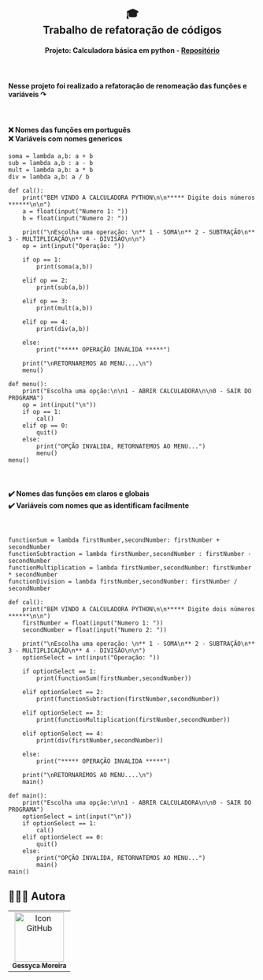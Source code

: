 <h2 align="center">
  🎓<br>Trabalho de refatoração de códigos
</h2>

<h4 align="center">
   Projeto: Calculadora básica em python - <a href="https://github.com/Geessyca/calculadora_basica_py/"/>Repositório</a> 
</h4>
</br>
<h4>Nesse projeto foi realizado a refatoração de renomeação das funções e variáveis  ↷</h4></br>
<h4>
❌ Nomes das funções em português </br>
❌ Variáveis com nomes genericos </br></h4>

```
soma = lambda a,b: a + b
sub = lambda a,b : a - b
mult = lambda a,b: a * b
div = lambda a,b: a / b

def cal():
    print("BEM VINDO A CALCULADORA PYTHON\n\n***** Digite dois números ******\n\n")
    a = float(input("Numero 1: "))
    b = float(input("Numero 2: "))

    print("\nEscolha uma operação: \n** 1 - SOMA\n** 2 - SUBTRAÇÃO\n** 3 - MULTIPLICAÇÃO\n** 4 - DIVISÃO\n\n")
    op = int(input("Operação: "))

    if op == 1:
        print(soma(a,b))

    elif op == 2:
        print(sub(a,b))

    elif op == 3:
        print(mult(a,b))

    elif op == 4:
        print(div(a,b))

    else:
        print("***** OPERAÇÃO INVALIDA *****")

    print("\nRETORNAREMOS AO MENU....\n")
    menu()

def menu():
    print("Escolha uma opção:\n\n1 - ABRIR CALCULADORA\n\n0 - SAIR DO PROGRAMA")
    op = int(input("\n"))
    if op == 1:
        cal()
    elif op == 0:
        quit()
    else:
        print("OPÇÃO INVALIDA, RETORNATEMOS AO MENU...")
        menu()
menu()

```

</br>
<h4>
✔️ Nomes das funções em claros e globais </br>
✔️ Variáveis com nomes que as identificam facilmente </br></h4>
</br>

```
functionSum = lambda firstNumber,secondNumber: firstNumber + secondNumber
functionSubtraction = lambda firstNumber,secondNumber : firstNumber - secondNumber
functionMultiplication = lambda firstNumber,secondNumber: firstNumber * secondNumber
functionDivision = lambda firstNumber,secondNumber: firstNumber / secondNumber

def cal():
    print("BEM VINDO A CALCULADORA PYTHON\n\n***** Digite dois números ******\n\n")
    firstNumber = float(input("Numero 1: "))
    secondNumber = float(input("Numero 2: "))

    print("\nEscolha uma operação: \n** 1 - SOMA\n** 2 - SUBTRAÇÃO\n** 3 - MULTIPLICAÇÃO\n** 4 - DIVISÃO\n\n")
    optionSelect = int(input("Operação: "))

    if optionSelect == 1:
        print(functionSum(firstNumber,secondNumber))

    elif optionSelect == 2:
        print(functionSubtraction(firstNumber,secondNumber))

    elif optionSelect == 3:
        print(functionMultiplication(firstNumber,secondNumber))

    elif optionSelect == 4:
        print(div(firstNumber,secondNumber))

    else:
        print("***** OPERAÇÃO INVALIDA *****")

    print("\nRETORNAREMOS AO MENU....\n")
    main()

def main():
    print("Escolha uma opção:\n\n1 - ABRIR CALCULADORA\n\n0 - SAIR DO PROGRAMA")
    optionSelect = int(input("\n"))
    if optionSelect == 1:
        cal()
    elif optionSelect == 0:
        quit()
    else:
        print("OPÇÃO INVALIDA, RETORNATEMOS AO MENU...")
        main()
main()

```

##  👩🏻‍💻 Autora<br>
<table>
  <tr>
    <td align="center">
      <a href="https://github.com/geessyca">
        <img src="https://avatars.githubusercontent.com/u/72661229?v=4" width="100px;" alt="Icon GitHub"/><br>
        <sub>
          <b>Gessyca Moreira</b>
        </sub>
      </a>
    </td>
  </tr>
</table>
